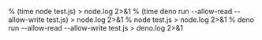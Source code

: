% (time node test.js) > node.log 2>&1
% (time deno run --allow-read --allow-write test.js) > node.log 2>&1
% node test.js > node.log 2>&1
% deno run --allow-read --allow-write test.js > deno.log 2>&1
